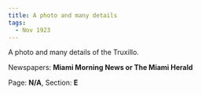 ```yaml
---  
title: A photo and many details  
tags:  
  - Nov 1923  
---  
```

  
A photo and many details of the Truxillo.  
  
Newspapers: **Miami Morning News or The Miami Herald**  
  
Page: **N/A**, Section: **E** 
